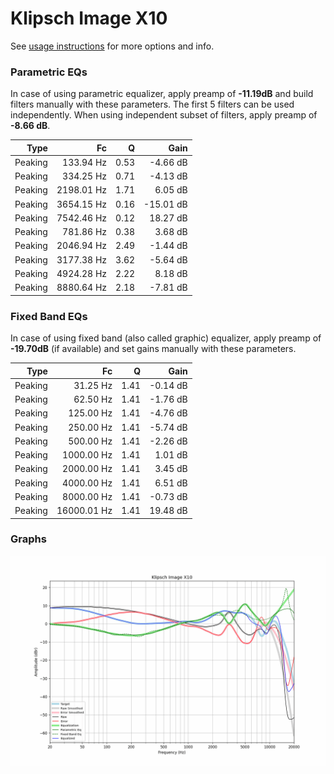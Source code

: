 # Klipsch Image X10
See [usage instructions](https://github.com/jaakkopasanen/AutoEq#usage) for more options and info.

### Parametric EQs
In case of using parametric equalizer, apply preamp of **-11.19dB** and build filters manually
with these parameters. The first 5 filters can be used independently.
When using independent subset of filters, apply preamp of **-8.66 dB**.

| Type    | Fc         |    Q | Gain      |
|--------:|-----------:|-----:|----------:|
| Peaking | 133.94 Hz  | 0.53 | -4.66 dB  |
| Peaking | 334.25 Hz  | 0.71 | -4.13 dB  |
| Peaking | 2198.01 Hz | 1.71 | 6.05 dB   |
| Peaking | 3654.15 Hz | 0.16 | -15.01 dB |
| Peaking | 7542.46 Hz | 0.12 | 18.27 dB  |
| Peaking | 781.86 Hz  | 0.38 | 3.68 dB   |
| Peaking | 2046.94 Hz | 2.49 | -1.44 dB  |
| Peaking | 3177.38 Hz | 3.62 | -5.64 dB  |
| Peaking | 4924.28 Hz | 2.22 | 8.18 dB   |
| Peaking | 8880.64 Hz | 2.18 | -7.81 dB  |

### Fixed Band EQs
In case of using fixed band (also called graphic) equalizer, apply preamp of **-19.70dB**
(if available) and set gains manually with these parameters.

| Type    | Fc          |    Q | Gain     |
|--------:|------------:|-----:|---------:|
| Peaking | 31.25 Hz    | 1.41 | -0.14 dB |
| Peaking | 62.50 Hz    | 1.41 | -1.76 dB |
| Peaking | 125.00 Hz   | 1.41 | -4.76 dB |
| Peaking | 250.00 Hz   | 1.41 | -5.74 dB |
| Peaking | 500.00 Hz   | 1.41 | -2.26 dB |
| Peaking | 1000.00 Hz  | 1.41 | 1.01 dB  |
| Peaking | 2000.00 Hz  | 1.41 | 3.45 dB  |
| Peaking | 4000.00 Hz  | 1.41 | 6.51 dB  |
| Peaking | 8000.00 Hz  | 1.41 | -0.73 dB |
| Peaking | 16000.01 Hz | 1.41 | 19.48 dB |

### Graphs
![](./Klipsch%20Image%20X10.png)